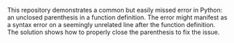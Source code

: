 This repository demonstrates a common but easily missed error in Python: an unclosed parenthesis in a function definition.  The error might manifest as a syntax error on a seemingly unrelated line after the function definition. The solution shows how to properly close the parenthesis to fix the issue. 
